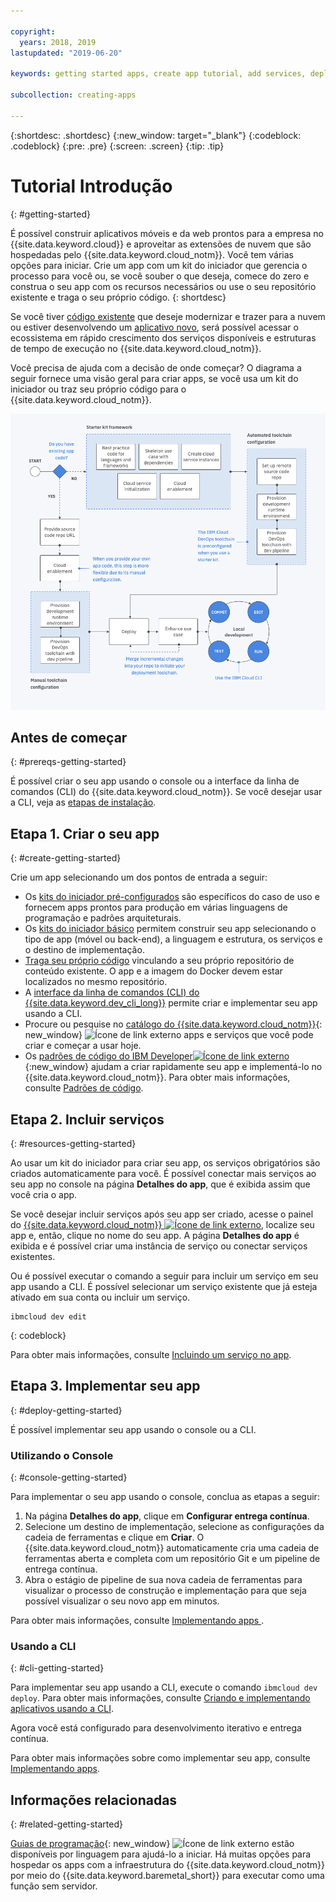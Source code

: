 ```yaml
---

copyright:
  years: 2018, 2019
lastupdated: "2019-06-20"

keywords: getting started apps, create app tutorial, add services, deploy apps, create app, app tutorial

subcollection: creating-apps

---
```


{:shortdesc: .shortdesc}
{:new_window: target="_blank"}
{:codeblock: .codeblock}
{:pre: .pre}
{:screen: .screen}
{:tip: .tip}

# Tutorial Introdução
{: #getting-started}

É possível construir aplicativos móveis e da web prontos para a empresa no {{site.data.keyword.cloud}} e aproveitar as extensões de nuvem que são hospedadas pelo {{site.data.keyword.cloud_notm}}. Você tem várias opções para iniciar. Crie um app com um kit do iniciador que gerencia o processo para você ou, se você souber o que deseja, comece do zero e construa o seu app com os recursos necessários ou use o seu repositório existente e traga o seu próprio código.
{: shortdesc}

Se você tiver [código existente](/docs/apps/tutorials?topic=creating-apps-tutorial-byoc) que deseje modernizar e trazer para a nuvem ou estiver desenvolvendo um [aplicativo novo](/docs/apps/tutorials?topic=creating-apps-tutorial-starterkit), será possível acessar o ecossistema em rápido crescimento dos serviços disponíveis e estruturas de tempo de execução no {{site.data.keyword.cloud_notm}}.

Você precisa de ajuda com a decisão de onde começar? O diagrama a seguir fornece uma visão geral para criar apps, se você usa um kit do iniciador ou traz seu próprio código para o {{site.data.keyword.cloud_notm}}.

![Visão geral da experiência do desenvolvedor](images/dev-journey.png "Visão geral de criação de apps em {{site.data.keyword.cloud_notm}}")

## Antes de começar
{: #prereqs-getting-started}

É possível criar o seu app usando o console ou a interface da linha de comandos (CLI) do {{site.data.keyword.cloud_notm}}. Se você desejar usar a CLI, veja as [etapas de instalação](/docs/cli?topic=cloud-cli-getting-started).

## Etapa 1. Criar o seu app
{: #create-getting-started}

Crie um app selecionando um dos pontos de entrada a seguir:

* Os [kits do iniciador pré-configurados](/docs/apps/tutorials?topic=creating-apps-tutorial-starterkit) são específicos do caso de uso e fornecem apps prontos para produção em várias linguagens de programação e padrões arquiteturais.
* Os [kits do iniciador básico](/docs/apps/tutorials?topic=creating-apps-tutorial-scratch) permitem construir seu app selecionando o tipo de app (móvel ou back-end), a linguagem e estrutura, os serviços e o destino de implementação.
* [Traga seu próprio código](/docs/apps/tutorials?topic=creating-apps-tutorial-byoc) vinculando a seu próprio repositório de conteúdo existente. O
app e a imagem do Docker devem estar localizados no mesmo repositório.
* A [interface da linha de comandos (CLI) do {{site.data.keyword.dev_cli_long}}](/docs/apps?topic=creating-apps-create-deploy-app-cli) permite criar e implementar seu app usando a CLI.
* Procure ou pesquise no [catálogo do {{site.data.keyword.cloud_notm}}](https://{DomainName}/catalog){: new_window} ![Ícone de link externo](../icons/launch-glyph.svg "Ícone de link externo") apps e serviços que você pode criar e começar a usar hoje.
* Os [padrões de código do IBM Developer![Ícone de link externo](../icons/launch-glyph.svg "Ícone de link externo")](https://developer.ibm.com/patterns/){:new_window} ajudam a criar rapidamente seu app e implementá-lo no {{site.data.keyword.cloud_notm}}. Para obter mais informações, consulte [Padrões de código](/docs/apps/tutorials?topic=creating-apps-tutorial-codepattern).

## Etapa 2. Incluir serviços
{: #resources-getting-started}

Ao usar um kit do iniciador para criar seu app, os serviços obrigatórios são criados automaticamente para você. É possível conectar mais serviços ao seu app no console na página **Detalhes do app**, que é exibida assim que você cria o app.

Se você desejar incluir serviços após seu app ser criado, acesse o painel do [{{site.data.keyword.cloud_notm}} ![Ícone de link externo](../../icons/launch-glyph.svg "Ícone de link externo")](https://{DomainName}), localize seu app e, então, clique no nome do seu app. A página
**Detalhes do app** é exibida e é possível criar uma instância de serviço ou
conectar serviços existentes.

Ou é possível executar o comando a seguir para incluir um serviço em seu app usando a CLI. É possível selecionar um serviço existente que já esteja ativado em sua conta ou incluir um serviço.
```
ibmcloud dev edit
```
{: codeblock}

Para
obter mais informações, consulte [Incluindo um serviço no app](/docs/apps?topic=creating-apps-add-resource).

## Etapa 3. Implementar seu app
{: #deploy-getting-started}

É possível implementar seu app usando o console ou a CLI.

### Utilizando o Console
{: #console-getting-started}

Para implementar o seu app usando o console, conclua as etapas a seguir:

1. Na página **Detalhes do app**, clique em **Configurar entrega contínua**.
2. Selecione um destino de implementação, selecione as configurações da cadeia de ferramentas e clique em **Criar**. O {{site.data.keyword.cloud_notm}} automaticamente cria uma cadeia de ferramentas aberta e completa com um repositório Git e um pipeline de entrega contínua.
3. Abra o estágio de pipeline de sua nova cadeia de ferramentas para visualizar o processo de construção e implementação para que seja possível visualizar o seu novo app em minutos.

Para obter mais informações, consulte  [ Implementando apps ](/docs/apps?topic=creating-apps-deploying-apps).

### Usando a CLI
{: #cli-getting-started}

Para implementar seu app usando a CLI, execute o comando `ibmcloud dev deploy`. Para obter mais informações, consulte [Criando e implementando aplicativos usando a CLI](/docs/apps?topic=creating-apps-create-deploy-app-cli).

Agora você está configurado para desenvolvimento iterativo e entrega contínua.

Para obter mais informações sobre como implementar seu app, consulte [Implementando apps](/docs/apps?topic=creating-apps-deploying-apps).

## Informações relacionadas
{: #related-getting-started}

[Guias de programação](https://{DomainName}/docs/home/build){: new_window}
![Ícone de link externo](../icons/launch-glyph.svg "Ícone de link externo") estão
disponíveis por linguagem para ajudá-lo a iniciar. Há muitas opções para hospedar os apps com a infraestrutura
do {{site.data.keyword.cloud_notm}} por meio do {{site.data.keyword.baremetal_short}} para executar
como uma função sem servidor.
